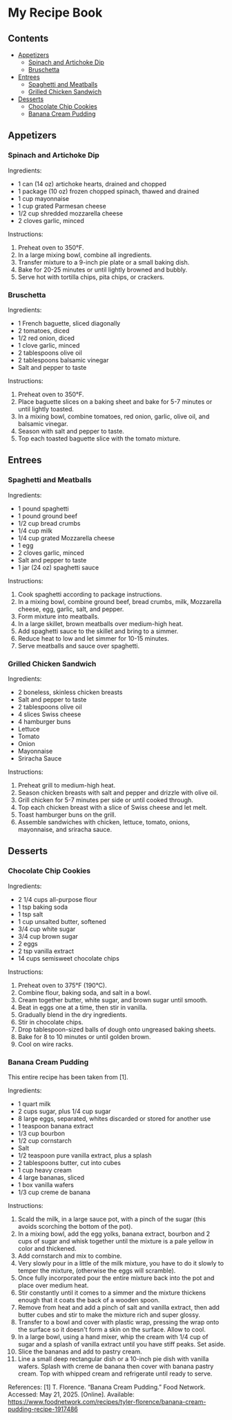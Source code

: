 # My Recipe Book

## Contents
- [Appetizers](#appetizers)
    - [Spinach and Artichoke Dip](#spinach-and-artichoke-dip)
    - [Bruschetta](#bruschetta)
- [Entrees](#entrees)
    - [Spaghetti and Meatballs](#spaghetti-and-meatballs)
    - [Grilled Chicken Sandwich](#grilled-chicken-sandwich)
- [Desserts](#desserts)
    - [Chocolate Chip Cookies](#chocolate-chip-cookies)
    - [Banana Cream Pudding](#banana-cream-pudding)

## Appetizers
### Spinach and Artichoke Dip

Ingredients:
- 1 can (14 oz) artichoke hearts, drained and chopped
- 1 package (10 oz) frozen chopped spinach, thawed and drained
- 1 cup mayonnaise
- 1 cup grated Parmesan cheese
- 1/2 cup shredded mozzarella cheese
- 2 cloves garlic, minced

Instructions:
1. Preheat oven to 350°F.
2. In a large mixing bowl, combine all ingredients.
3. Transfer mixture to a 9-inch pie plate or a small baking dish.
4. Bake for 20-25 minutes or until lightly browned and bubbly.
5. Serve hot with tortilla chips, pita chips, or crackers.

### Bruschetta

Ingredients:
- 1 French baguette, sliced diagonally
- 2 tomatoes, diced
- 1/2 red onion, diced
- 1 clove garlic, minced
- 2 tablespoons olive oil
- 2 tablespoons balsamic vinegar
- Salt and pepper to taste

Instructions:
1. Preheat oven to 350°F.
2. Place baguette slices on a baking sheet and bake for 5-7 minutes or until lightly toasted.
3. In a mixing bowl, combine tomatoes, red onion, garlic, olive oil, and balsamic vinegar.
4. Season with salt and pepper to taste.
5. Top each toasted baguette slice with the tomato mixture.

## Entrees
### Spaghetti and Meatballs

Ingredients:
- 1 pound spaghetti
- 1 pound ground beef
- 1/2 cup bread crumbs
- 1/4 cup milk
- 1/4 cup grated Mozzarella cheese
- 1 egg
- 2 cloves garlic, minced
- Salt and pepper to taste
- 1 jar (24 oz) spaghetti sauce

Instructions:
1. Cook spaghetti according to package instructions.
2. In a mixing bowl, combine ground beef, bread crumbs, milk, Mozzarella cheese, egg, garlic, salt, and pepper.
3. Form mixture into meatballs.
4. In a large skillet, brown meatballs over medium-high heat.
5. Add spaghetti sauce to the skillet and bring to a simmer.
6. Reduce heat to low and let simmer for 10-15 minutes.
7. Serve meatballs and sauce over spaghetti.

### Grilled Chicken Sandwich

Ingredients:
- 2 boneless, skinless chicken breasts
- Salt and pepper to taste
- 2 tablespoons olive oil
- 4 slices Swiss cheese
- 4 hamburger buns
- Lettuce
- Tomato
- Onion
- Mayonnaise
- Sriracha Sauce

Instructions:
1. Preheat grill to medium-high heat.
2. Season chicken breasts with salt and pepper and drizzle with olive oil.
3. Grill chicken for 5-7 minutes per side or until cooked through.
4. Top each chicken breast with a slice of Swiss cheese and let melt.
5. Toast hamburger buns on the grill.
6. Assemble sandwiches with chicken, lettuce, tomato, onions, mayonnaise, and sriracha sauce.

## Desserts
### Chocolate Chip Cookies

Ingredients:
- 2 1/4 cups all-purpose flour
- 1 tsp baking soda
- 1 tsp salt
- 1 cup unsalted butter, softened
- 3/4 cup white sugar
- 3/4 cup brown sugar
- 2 eggs
- 2 tsp vanilla extract
- 14 cups semisweet chocolate chips

Instructions:
1. Preheat oven to 375°F (190°C).
2. Combine flour, baking soda, and salt in a bowl.
3. Cream together butter, white sugar, and brown sugar until smooth.
4. Beat in eggs one at a time, then stir in vanilla.
5. Gradually blend in the dry ingredients.
6. Stir in chocolate chips.
7. Drop tablespoon-sized balls of dough onto ungreased baking sheets.
8. Bake for 8 to 10 minutes or until golden brown.
9. Cool on wire racks.

### Banana Cream Pudding

This entire recipe has been taken from [1].

Ingredients:
- 1 quart milk
- 2 cups sugar, plus 1/4 cup sugar
- 8 large eggs, separated, whites discarded or stored for another use
- 1 teaspoon banana extract
- 1/3 cup bourbon
- 1/2 cup cornstarch
- Salt
- 1/2 teaspoon pure vanilla extract, plus a splash
- 2 tablespoons butter, cut into cubes
- 1 cup heavy cream
- 4 large bananas, sliced
- 1 box vanilla wafers
- 1/3 cup creme de banana

Instructions:
1. Scald the milk, in a large sauce pot, with a pinch of the sugar (this avoids scorching the bottom of the pot).
2. In a mixing bowl, add the egg yolks, banana extract, bourbon and 2 cups of sugar and whisk together until the mixture is a pale yellow in color and thickened.
3. Add cornstarch and mix to combine.
4. Very slowly pour in a little of the milk mixture, you have to do it slowly to temper the mixture, (otherwise the eggs will scramble).
5. Once fully incorporated pour the entire mixture back into the pot and place over medium heat.
6. Stir constantly until it comes to a simmer and the mixture thickens enough that it coats the back of a wooden spoon.
7. Remove from heat and add a pinch of salt and vanilla extract, then add butter cubes and stir to make the mixture rich and super glossy.
8. Transfer to a bowl and cover with plastic wrap, pressing the wrap onto the surface so it doesn't form a skin on the surface. Allow to cool.
9. In a large bowl, using a hand mixer, whip the cream with 1/4 cup of sugar and a splash of vanilla extract until you have stiff peaks. Set aside.
10. Slice the bananas and add to pastry cream.
11. Line a small deep rectangular dish or a 10-inch pie dish with vanilla wafers. Splash with creme de banana then cover with banana pastry cream. Top with whipped cream and refrigerate until ready to serve.

References:
[1] T. Florence. “Banana Cream Pudding.” Food Network. Accessed: May 21, 2025. [Online]. Available: https://www.foodnetwork.com/recipes/tyler-florence/banana-cream-pudding-recipe-1917486